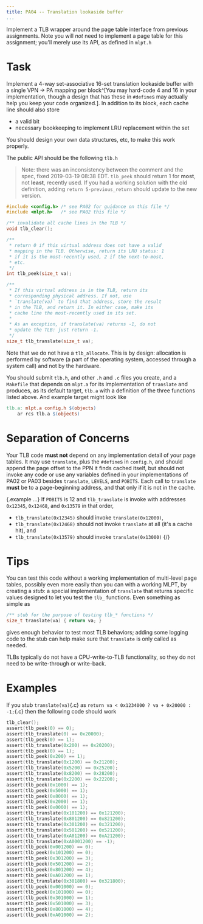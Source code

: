 ```yaml
---
title: PA04 -- Translation lookaside buffer
...
```


Implement a TLB wrapper around the page table interface from previous assignments.
Note you will *not* need to implement a page table for this assignment;
you'll merely use its API, as defined in `mlpt.h`

# Task

Implement a 4-way set-associative 16-set translation lookaside buffer with a single VPN → PA mapping per block^[You may hard-code 4 and 16 in your implementation, though a design that has these in `#define`s may actually help you keep your code organized.].
In addition to its block, each cache line should also store

- a valid bit
- necessary bookkeeping to implement LRU replacement within the set

You should design your own data structures, etc, to make this work properly.

The public API should be the following `tlb.h`

> Note: there was an inconsistency between the comment and the spec, fixed 2019-03-19 08:38 EDT. `tlb_peek` should return 1 for **most**, not **least**, recently used. If you had a working solution with the old definition, adding `return 5-previous_return` should update to the new version.

```c
#include <config.h> /* see PA02 for guidance on this file */
#include <mlpt.h>   /* see PA02 this file */

/** invalidate all cache lines in the TLB */
void tlb_clear();

/**
 * return 0 if this virtual address does not have a valid
 * mapping in the TLB. Otherwise, return its LRU status: 1
 * if it is the most-recently used, 2 if the next-to-most,
 * etc.
 */
int tlb_peek(size_t va);

/**
 * If this virtual address is in the TLB, return its
 * corresponding physical address. If not, use
 * `translate(va)` to find that address, store the result
 * in the TLB, and return it. In either case, make its
 * cache line the most-recently used in its set.
 *
 * As an exception, if translate(va) returns -1, do not
 * update the TLB: just return -1.
 */
size_t tlb_translate(size_t va);
```

Note that we do not have a `tlb_allocate`. This is by design: allocation is performed by software (a part of the operating system, accessed through a system call) and not by the hardware.

You should submit `tlb.h`, and other `.h` and `.c` files you create,
and a `Makefile` that depends on `mlpt.a` for its implementation of `translate` and produces, as its default target, `tlb.a` with a definition of the three functions listed above.
And example target might look like

````makefile
tlb.a: mlpt.a config.h $(objects)
	ar rcs tlb.a $(objects)
````

# Separation of Concerns

Your TLB code **must not** depend on any implementation detail of your page tables.
It may use `translate`, plus the `#define`s in `config.h`,
and should append the page offset to the PPN it finds cached itself,
but should not invoke any code or use any variables defined in your implementations of PA02 or PA03 besides `translate`, `LEVELS`, and `POBITS`.
Each call to `translate` **must** be to a page-beginning address, and that only if it is not in the cache.

{.example ...}
If `POBITS` is 12 and `tlb_translate` is invoke with addresses `0x12345`, `0x12468`, and `0x13579` in that order,

- `tlb_translate(0x12345)` should invoke `translate(0x12000)`,
- `tlb_translate(0x12468)` should not invoke `translate` at all (it's a cache hit), and
- `tlb_translate(0x13579)` should invoke `translate(0x13000)`
{/}


# Tips

You can test this code without a working implementation of multi-level page tables,
possibly even more easily than you can with a working MLPT,
by creating a *stub*:
a special implementation of `translate` that returns specific values designed to let you test the `tlb_` functions. Even something as simple as

```c
/** stub for the purpose of testing tlb_* functions */
size_t translate(va) { return va; }
```

gives enough behavior to test most TLB behaviors; adding some logging code to the stub can help make sure that `translate` is only called as needed.

TLBs typically do not have a CPU-write-to-TLB functionality, so they do not need to be write-through or write-back.

# Examples

If you stub `translate(va)`{.c} as `return va < 0x1234000 ? va + 0x20000 : -1;`{.c}
then the following code should work

````c
tlb_clear();
assert(tlb_peek(0) == 0);
assert(tlb_translate(0) == 0x20000);
assert(tlb_peek(0) == 1);
assert(tlb_translate(0x200) == 0x20200);
assert(tlb_peek(0) == 1);
assert(tlb_peek(0x200) == 1);
assert(tlb_translate(0x1200) == 0x21200);
assert(tlb_translate(0x5200) == 0x25200);
assert(tlb_translate(0x8200) == 0x28200);
assert(tlb_translate(0x2200) == 0x22200);
assert(tlb_peek(0x1000) == 1);
assert(tlb_peek(0x5000) == 1);
assert(tlb_peek(0x8000) == 1);
assert(tlb_peek(0x2000) == 1);
assert(tlb_peek(0x0000) == 1);
assert(tlb_translate(0x101200) == 0x121200);
assert(tlb_translate(0x801200) == 0x821200);
assert(tlb_translate(0x301200) == 0x321200);
assert(tlb_translate(0x501200) == 0x521200);
assert(tlb_translate(0xA01200) == 0xA21200);
assert(tlb_translate(0xA0001200) == -1);
assert(tlb_peek(0x001200) == 0);
assert(tlb_peek(0x101200) == 0);
assert(tlb_peek(0x301200) == 3);
assert(tlb_peek(0x501200) == 2);
assert(tlb_peek(0x801200) == 4);
assert(tlb_peek(0xA01200) == 1);
assert(tlb_translate(0x301800) == 0x321800);
assert(tlb_peek(0x001000) == 0);
assert(tlb_peek(0x101000) == 0);
assert(tlb_peek(0x301000) == 1);
assert(tlb_peek(0x501000) == 3);
assert(tlb_peek(0x801000) == 4);
assert(tlb_peek(0xA01000) == 2);
````
